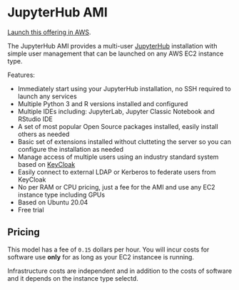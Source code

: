 # JupyterHub AMI

[Launch this offering in AWS](https://aws.amazon.com/marketplace/pp/Daniel-Rodriguez-JupyterHub-multi-user-single-node/B07YSYZ2P6).

The JupyterHub AMI provides a multi-user [JupyterHub](https://jupyterhub.readthedocs.io/en/stable/) installation
with simple user management that can be launched on any AWS EC2 instance type.

Features:

- Immediately start using your JupyterHub installation, no SSH required to launch any services
- Multiple Python 3 and R versions installed and configured
- Multiple IDEs including: JupyterLab, Jupyter Classic Notebook and RStudio IDE
- A set of most popular Open Source packages installed, easily install others as needed
- Basic set of extensions installed without clutteting the server so you can configure the installation as needed
- Manage access of multiple users using an industry standard system based on [KeyCloak](https://www.keycloak.org)
- Easily connect to external LDAP or Kerberos to federate users from KeyCloak
- No per RAM or CPU pricing, just a fee for the AMI and use any EC2 instance type including GPUs
- Based on Ubuntu 20.04
- Free trial

## Pricing

This model has a fee of `0.15` dollars per hour.
You will incur costs for software use **only** for as long as your EC2 instancee is running.

Infrastructure costs are independent and in addition to the costs of software
and it depends on the instance type selectd.
